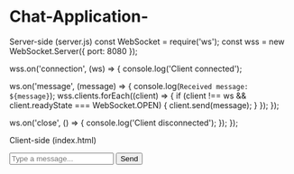 # Chat-Application-
Server-side (server.js)
const WebSocket = require('ws');
const wss = new WebSocket.Server({ port: 8080 });

wss.on('connection', (ws) => {
  console.log('Client connected');

  ws.on('message', (message) => {
    console.log(`Received message: ${message}`);
    wss.clients.forEach((client) => {
      if (client !== ws && client.readyState === WebSocket.OPEN) {
        client.send(message);
      }
    });
  });

  ws.on('close', () => {
    console.log('Client disconnected');
  });
});

Client-side (index.html)
<!DOCTYPE html>
<html>
<head>
  <title>Chat Application</title>
  <script>
    const socket = new WebSocket('ws:                   

    socket.onmessage = (event) => {
      console.log(`Received message: ${event.data}`);
      document.write(`<p>${event.data}</p>`);
    };

    document.addEventListener('DOMContentLoaded', () => {
      const form = document.getElementById('form');
      form.addEventListener('submit', (event) => {
        event.preventDefault();
        const message = document.getElementById('message').value;
        socket.send(message);
        document.getElementById('message').value = '';
      });
    });
  </script>
</head>
<body>
  <form id="form">
    <input id="message" type="text" placeholder="Type a message...">
    <button>Send</button>
  </form>
</body>
</html>
